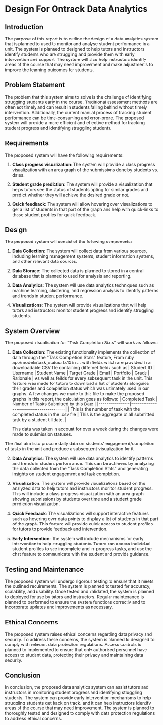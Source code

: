 # Design For Ontrack Data Analytics

## Introduction

The purpose of this report is to outline the design of a data analytics system that is planned to
used to monitor and analyse student performance in a unit. The system is planned to designed to help
tutors and instructors identify students who are struggling and provide them with early intervention
and support. The system will also help instructors identify areas of the course that may need
improvement and make adjustments to improve the learning outcomes for students.

## Problem Statement

The problem that this system aims to solve is the challenge of identifying struggling students early
in the course. Traditional assessment methods are often not timely and can result in students
falling behind without timely intervention. Additionally, the current manual process of tracking
student performance can be time-consuming and error-prone. The proposed system will provide a more
efficient and effective method for tracking student progress and identifying struggling students.

## Requirements

The proposed system will have the following requirements:

1. **Class progress visualization**: The system will provide a class progress visualization with an
   area graph of the submissions done by students vs. dates.

2. **Student grade prediction**: The system will provide a visualization that helps tutors see the
   status of students opting for similar grades and predict whether they will achieve the desired
   grade or not.

3. **Quick feedback**: The system will allow hovering over visualizations to get a list of students
   in that part of the graph and help with quick-links to those student profiles for quick feedback.

## Design

The proposed system will consist of the following components:

1. **Data Collection**: The system will collect data from various sources, including learning
   management systems, student information systems, and other relevant data sources.

2. **Data Storage**: The collected data is planned to stored in a central database that is planned
   to used for analysis and reporting.

3. **Data Analytics**: The system will use data analytics techniques such as machine learning,
   clustering, and regression analysis to identify patterns and trends in student performance.

4. **Visualizations**: The system will provide visualizations that will help tutors and instructors
   monitor student progress and identify struggling students.

## System Overview

The proposed visualisation for "Task Completion Stats" will work as follows:

1. **Data Collection**: The existing functionality implements the collection of data through the
   "Task Completion Stats" feature, From ruby app/models/task_status.rb:15:in ... with fields which
   are provided in a downloadable CSV file containing differnet fields such as | Student ID |
   Username | Student Name | Target Grade | Email | Portfolio | Grade | Rationale | As well as
   feilds for every subsequent task in the unit. This feature was made for tutors to download a list
   of students alongside their grades and completion status which was ultimately used in our graphs.
   A few changes we made to this file to make the proposed graphs in this report, the calculation
   goes as follows: | Completed Task | Number of Tasks Submitted by this Date |
   |----------------|----------------------------------------| | This is the number of task with the
   completed status in the .csv file | This is the aggregate of all submitted task by a student till
   date. |

   This data was taken in account for over a week during the changes were made to submission
   statuses.

The final aim is to procure daily data on students' engagement/completion of tasks in the unit and
produce a subsequent visualization for it

2. **Data Analytics**: The system will use data analytics to identify patterns and trends in student
   performance. This can be achieved by analyzing the data collected from the "Task Completion
   Stats" and generating insights on student engagement and task completion.

3. **Visualization**: The system will provide visualizations based on the analyzed data to help
   tutors and instructors monitor student progress. This will include a class progress visualization
   with an area graph showing submissions by students over time and a student grade prediction
   visualization.

4. **Quick Feedback**: The visualizations will support interactive features such as hovering over
   data points to display a list of students in that part of the graph. This feature will provide
   quick access to student profiles for tutors to provide feedback and intervention.

5. **Early Intervention**: The system will include mechanisms for early intervention to help
   struggling students. Tutors can access individual student profiles to see incomplete and
   in-progress tasks, and use the chat feature to communicate with the student and provide guidance.

## Testing and Maintenance

The proposed system will undergo rigorous testing to ensure that it meets the outlined requirements.
The system is planned to tested for accuracy, scalability, and usability. Once tested and validated,
the system is planned to deployed for use by tutors and instructors. Regular maintenance is planned
to performed to ensure the system functions correctly and to incorporate updates and improvements as
necessary.

## Ethical Concerns

The proposed system raises ethical concerns regarding data privacy and security. To address these
concerns, the system is planned to designed to comply with relevant data protection regulations.
Access controls is planned to implemented to ensure that only authorised personnel have access to
student data, protecting their privacy and maintaining data security.

## Conclusion

In conclusion, the proposed data analytics system can assist tutors and instructors in monitoring
student progress and identifying struggling students. The system can provide early intervention
mechanisms to help struggling students get back on track, and it can help instructors identify areas
of the course that may need improvement. The system is planned to thoroughly tested and designed to
comply with data protection regulations to address ethical concerns.
